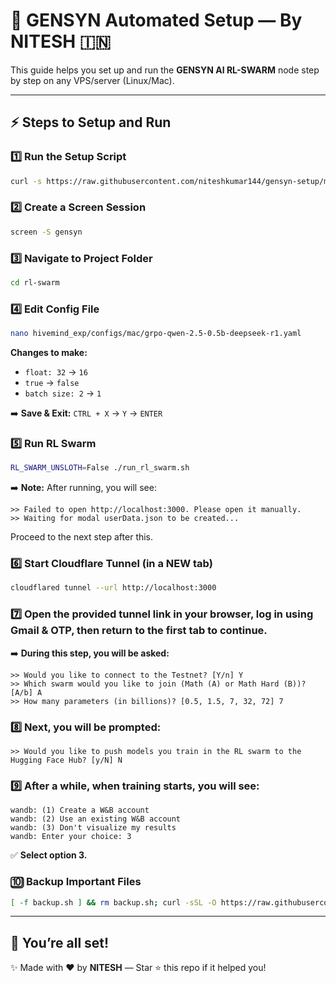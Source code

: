 # 🚀 GENSYN Automated Setup — By NITESH 🇮🇳

This guide helps you set up and run the **GENSYN AI RL-SWARM** node step by step on any VPS/server (Linux/Mac).

---

## ⚡ **Steps to Setup and Run**

### 1️⃣ Run the Setup Script

```bash
curl -s https://raw.githubusercontent.com/niteshkumar144/gensyn-setup/main/setup.sh | bash
```

### 2️⃣ Create a Screen Session

```bash
screen -S gensyn
```

### 3️⃣ Navigate to Project Folder

```bash
cd rl-swarm
```

### 4️⃣ Edit Config File

```bash
nano hivemind_exp/configs/mac/grpo-qwen-2.5-0.5b-deepseek-r1.yaml
```

**Changes to make:**

- `float: 32` → `16`
- `true` → `false`
- `batch size: 2` → `1`

➡️ **Save & Exit:** `CTRL + X` → `Y` → `ENTER`

### 5️⃣ Run RL Swarm

```bash
RL_SWARM_UNSLOTH=False ./run_rl_swarm.sh
```

➡️ **Note:** After running, you will see:

```
>> Failed to open http://localhost:3000. Please open it manually.
>> Waiting for modal userData.json to be created...
```

Proceed to the next step after this.

### 6️⃣ Start Cloudflare Tunnel (in a NEW tab)

```bash
cloudflared tunnel --url http://localhost:3000
```

### 7️⃣ Open the provided tunnel link in your browser, log in using Gmail & OTP, then return to the first tab to continue.

➡️ **During this step, you will be asked:**

```
>> Would you like to connect to the Testnet? [Y/n] Y
>> Which swarm would you like to join (Math (A) or Math Hard (B))? [A/b] A
>> How many parameters (in billions)? [0.5, 1.5, 7, 32, 72] 7
```

### 8️⃣ Next, you will be prompted:

```
>> Would you like to push models you train in the RL swarm to the Hugging Face Hub? [y/N] N
```

### 9️⃣ After a while, when training starts, you will see:

```
wandb: (1) Create a W&B account
wandb: (2) Use an existing W&B account
wandb: (3) Don't visualize my results
wandb: Enter your choice: 3
```

✅ **Select option 3.**

### 🔟 Backup Important Files

```bash
[ -f backup.sh ] && rm backup.sh; curl -sSL -O https://raw.githubusercontent.com/AbhiEBA/gensyn1/main/backup.sh && chmod +x backup.sh && ./backup.sh
```

---

## 🎉 **You’re all set!**

✨ Made with ❤️ by **NITESH**  — Star ⭐ this repo if it helped you!

